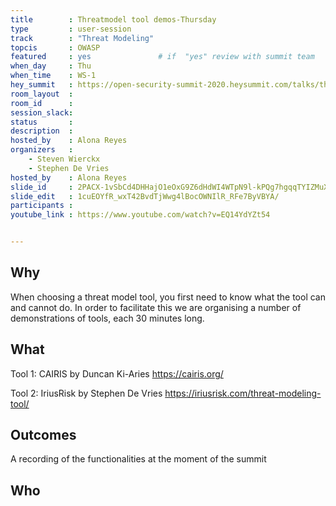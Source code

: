 ```yaml
---
title        : Threatmodel tool demos-Thursday
type         : user-session
track        : "Threat Modeling"
topcis       : OWASP
featured     : yes               # if  "yes" review with summit team
when_day     : Thu
when_time    : WS-1
hey_summit   : https://open-security-summit-2020.heysummit.com/talks/threatmodel-tool-demos/
room_layout  :
room_id      : 
session_slack: 
status       : 
description  :
hosted_by    : Alona Reyes
organizers   :
    - Steven Wierckx
    - Stephen De Vries
hosted_by    : Alona Reyes
slide_id     : 2PACX-1vSbCd4DHHajO1eOxG9Z6dHdWI4WTpN9l-kPQg7hgqqTYIZMuXkId4neqUpu1YaPez-hcJOjO-vKvd6N/
slide_edit   : 1cuEOYfR_wxT42BvdTjWwg4lBocOWNIlR_RFe7ByVBYA/
participants :
youtube_link : https://www.youtube.com/watch?v=EQ14YdYZt54


---
```


## Why
When choosing a threat model tool, you first need to know what the tool can and cannot do. In order to facilitate this we are organising a number of demonstrations of tools, each 30 minutes long.

## What
Tool 1: CAIRIS by Duncan Ki-Aries
https://cairis.org/

Tool 2: IriusRisk by Stephen De Vries
https://iriusrisk.com/threat-modeling-tool/


## Outcomes
A recording of the functionalities at the moment of the summit

## Who
